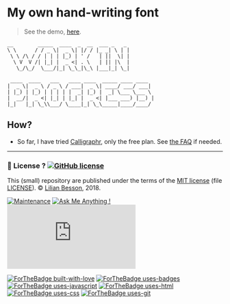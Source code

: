 # My own hand-writing font

> See the demo, [here](https://naereen.github.io/My-Own-HandWritting-Font/).


    __        _____  ____  _  __  ___ _   _
    \ \      / / _ \|  _ \| |/ / |_ _| \ | |
     \ \ /\ / / | | | |_) | ' /   | ||  \| |
      \ V  V /| |_| |  _ <| . \   | || |\  |
       \_/\_/  \___/|_| \_\_|\_\ |___|_| \_|

     ____  ____   ___   ____ ____  _____ ____ ____
    |  _ \|  _ \ / _ \ / ___|  _ \| ____/ ___/ ___|
    | |_) | |_) | | | | |  _| |_) |  _| \___ \___ \
    |  __/|  _ <| |_| | |_| |  _ <| |___ ___) |__) |
    |_|   |_| \_\\___/ \____|_| \_\_____|____/____/


## How?
- So far, I have tried [Calligraphr](https://www.calligraphr.com/en/webapp/), only the free plan. See [the FAQ](https://www.calligraphr.com/en/docs/faq/#faq-common-problems) if needed.

---

### :scroll: License ? [![GitHub license](https://img.shields.io/github/license/Naereen/my-own-handwritting-font.svg)](https://github.com/Naereen/my-own-handwritting-font/blob/master/LICENSE)
This (small) repository are published under the terms of the [MIT license](http://lbesson.mit-license.org/) (file [LICENSE](LICENSE)).
© [Lilian Besson](https://GitHub.com/Naereen), 2018.

[![Maintenance](https://img.shields.io/badge/Maintenu%3F-oui-green.svg)](https://GitHub.com/Naereen/my-own-handwritting-font/graphs/commit-activity)
[![Ask Me Anything !](https://img.shields.io/badge/Ask%20me-anything-1abc9c.svg)](https://GitHub.com/Naereen/my-own-handwritting-font)
[![Analytics](https://ga-beacon.appspot.com/UA-38514290-17/github.com/Naereen/my-own-handwritting-font/README.md?pixel)](https://GitHub.com/Naereen/my-own-handwritting-font/)

[![ForTheBadge built-with-love](http://ForTheBadge.com/images/badges/built-with-love.svg)](https://GitHub.com/Naereen/)
[![ForTheBadge uses-badges](http://ForTheBadge.com/images/badges/uses-badges.svg)](http://ForTheBadge.com)
[![ForTheBadge uses-javascript](http://ForTheBadge.com/images/badges/uses-javascript.svg)](http://ForTheBadge.com)
[![ForTheBadge uses-html](http://ForTheBadge.com/images/badges/uses-html.svg)](http://ForTheBadge.com)
[![ForTheBadge uses-css](http://ForTheBadge.com/images/badges/uses-css.svg)](http://ForTheBadge.com)
[![ForTheBadge uses-git](http://ForTheBadge.com/images/badges/uses-git.svg)](https://GitHub.com/)

